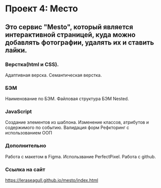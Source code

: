 # Проект 4: Место #

## Это сервис "Mesto", который является интерактивной страницей, куда можно добавлять фотографии, удалять их и ставить лайки.

### Верстка(html и CSS).

Адаптивная верска. Семантическая верстка.

### БЭМ

Наименование по БЭМ. Файловая структура БЭМ Nested.

### JavaScript

Создание элементов из шаблона. Изменение классов, атрибутов и содержимого по событию. Валидация форм Рефкторинг с использованием ООП

### Дополнительно

Работа с макетом в Figma. Использвание PerfectPixel. Работа с github.

### Ссылка на сайт

https://leraseagull.github.io/mesto/index.html
